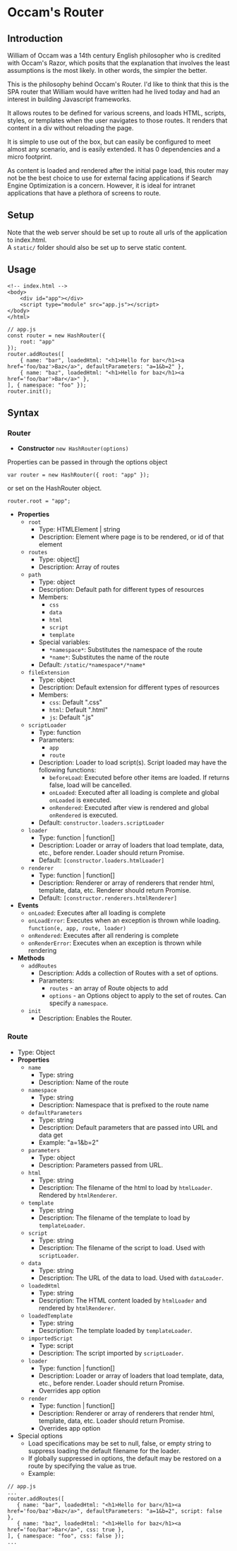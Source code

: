 # Occam's Router
## Introduction
William of Occam was a 14th century English philosopher who is credited with Occam's Razor,
which posits that the explanation that involves the least assumptions is the most likely.
In other words, the simpler the better.

This is the philosophy behind Occam's Router.  I'd like to think that this is the SPA router that
William would have written had he lived today and had an interest in building Javascript frameworks.

It allows routes to be defined for various screens, and loads HTML, scripts, styles, or templates
when the user navigates to those routes.  It renders that content in a div without reloading the page.

It is simple to use out of the box, but can easily be configured to meet almost any scenario,
and is easily extended. It has 0 dependencies and a micro footprint.

As content is loaded and rendered after the initial page load, this router may not be the best choice
to use for external facing applications if Search Engine Optimization is a concern.
However, it is ideal for intranet applications that have a plethora of screens to route.


## Setup
Note that the web server should be set up to route all urls of the application to index.html.  
A `static/` folder should also be set up to serve static content. 

## Usage

```
<!-- index.html -->
<body>
    <div id="app"></div>
    <script type="module" src="app.js"></script>
</body>
</html>
```

```
// app.js
const router = new HashRouter({
    root: "app"
});
router.addRoutes([
    { name: "bar", loadedHtml: "<h1>Hello for bar</h1><a href='foo/baz'>Baz</a>", defaultParameters: "a=1&b=2" },
    { name: "baz", loadedHtml: "<h1>Hello for baz</h1><a href='foo/bar'>Bar</a>" },
], { namespace: "foo" });
router.init();
```

## Syntax

### Router
* **Constructor** 
`new HashRouter(options)`

Properties can be passed in through the options object
```
var router = new HashRouter({ root: "app" });
```
or set on the HashRouter object.
```
router.root = "app";
```


* **Properties**
  * `root`
    * Type: HTMLElement | string
    * Description: Element where page is to be rendered, or id of that element
  * `routes`
    * Type: object[]
    * Description: Array of routes
  * `path`
    * Type: object
    * Description: Default path for different types of resources
    * Members:
      * `css`
      * `data`
      * `html`
      * `script`
      * `template`
    * Special variables:
      * `*namespace*`: Substitutes the namespace of the route
      * `*name*`: Substitutes the name of the route
    * Default: `/static/*namespace*/*name*`
  * `fileExtension`
    * Type: object
    * Description: Default extension for different types of resources
    * Members:
      * `css`: Default ".css"
      * `html`: Default ".html"
      * `js`: Default ".js"
  * `scriptLoader`
    * Type: function
    * Parameters:
      * `app`
      * `route`
    * Description: Loader to load script(s). Script loaded may have the following functions:
      * `beforeLoad`: Executed before other items are loaded.  If returns false, load will be cancelled.
      * `onLoaded`: Executed after all loading is complete and global `onLoaded` is executed.
      * `onRendered`: Executed after view is rendered and global `onRendered` is executed.
    * Default: `constructor.loaders.scriptLoader`
  * `loader`
    * Type: function | function[]
    * Description: Loader or array of loaders that load template, data, etc., before render.  Loader should return Promise.
    * Default: `[constructor.loaders.htmlLoader]`
  * `renderer`
    * Type: function | function[]
    * Description: Renderer or array of renderers that render html, template, data, etc.  Renderer should return Promise.
    * Default: `[constructor.renderers.htmlRenderer]`
* **Events**
  * `onLoaded`: Executes after all loading is complete
  * `onLoadError`: Executes when an exception is thrown while loading.  `function(e, app, route, loader)`
  * `onRendered`: Executes after all rendering is complete
  * `onRenderError`: Executes when an exception is thrown while rendering
* **Methods**
  * `addRoutes`
    * Description: Adds a collection of Routes with a set of options.
    * Parameters:
      * `routes` - an array of Route objects to add
      * `options` - an Options object to apply to the set of routes.  Can specify a `namespace`.
  * `init`
    * Description: Enables the Router.


### Route
* Type: Object
* **Properties**
  * `name`
    * Type: string
    * Description: Name of the route
  * `namespace`
    * Type: string
    * Description: Namespace that is prefixed to the route name
  * `defaultParameters`
    * Type: string
    * Description: Default parameters that are passed into URL and data get
    * Example: "a=1&b=2"
  * `parameters`
    * Type: object
    * Description: Parameters passed from URL.
  * `html`
    * Type: string
    * Description: The filename of the html to load by `htmlLoader`.  Rendered by `htmlRenderer`.
  * `template`
    * Type: string
    * Description: The filename of the template to load by `templateLoader`.
  * `script`
    * Type: string
    * Description: The filename of the script to load.  Used with `scriptLoader`.
  * `data`
    * Type: string
    * Description: The URL of the data to load.  Used with `dataLoader`.
  * `loadedHtml`
    * Type: string
    * Description: The HTML content loaded by `htmlLoader` and rendered by `htmlRenderer`.
  * `loadedTemplate`
    * Type: string
    * Description: The template loaded by `templateLoader`.
  * `importedScript`
    * Type: script
    * Description: The script imported by `scriptLoader`.
  * `loader`
    * Type: function | function[]
    * Description: Loader or array of loaders that load template, data, etc., before render.  Loader should return Promise.
    * Overrides app option
  * `render`
    * Type: function | function[]
    * Description: Renderer or array of renderers that render html, template, data, etc. Loader should return Promise.
    * Overrides app option
* Special options
  * Load specifications may be set to null, false, or empty string to suppress loading the default filename for the loader.
  * If globally suppressed in options, the default may be restored on a route by specifying the value as true.
  * Example:  
 ```
// app.js
...
router.addRoutes([
    { name: "bar", loadedHtml: "<h1>Hello for bar</h1><a href='foo/baz'>Baz</a>", defaultParameters: "a=1&b=2", script: false },
    { name: "baz", loadedHtml: "<h1>Hello for baz</h1><a href='foo/bar'>Bar</a>", css: true },
], { namespace: "foo", css: false });
...
```